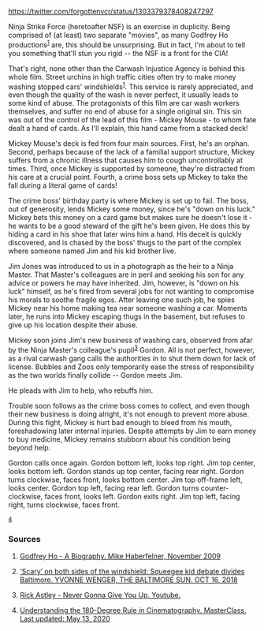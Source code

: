 https://twitter.com/forgottenvcr/status/1303379378408247297

Ninja Strike Force (heretoafter NSF) is an exercise in duplicity. Being comprised of (at least) two separate "movies", as many Godfrey Ho productions<sup>[1](#1)</sup> are, this should be unsurprising.  But in fact, I'm about to tell you something that'll stun you rigid -- the NSF is a front for the CIA!

That's right, none other than the Carwash Injustice Agency is behind this whole film.  Street urchins in high traffic cities often try to make money washing stopped cars' windshields<sup>[1](#1)</sup>.  This service is rarely appreciated, and even though the quality of the wash is never perfect, it usually leads to some kind of abuse.
The protagonists of this film are car wash workers themselves, and suffer no end of abuse for a single original sin.
This sin was out of the control of the lead of this film - Mickey Mouse - to whom fate dealt a hand of cards.
As I'll explain, this hand came from a stacked deck!

Mickey Mouse's deck is fed from four main sources.
First, he's an orphan.
Second, perhaps because of the lack of a familial support structure, Mickey suffers from a chronic illness that causes him to cough uncontrollably at times.
Third, once Mickey is supported by someone, they're distracted from his care at a crucial point.
Fourth, a crime boss sets up Mickey to take the fall during a literal game of cards!

The crime boss' birthday party is where Mickey is set up to fail.  The boss, out of generosity, lends Mickey some money, since he's "down on his luck."  Mickey bets this money on a card game but makes sure he doesn't lose it - he wants to be a good steward of the gift he's been given.  He does this by hiding a card in his shoe that later wins him a hand.  His deceit is quickly discovered, and is chased by the boss' thugs to the part of the complex where someone named Jim and his kid brother live.

Jim Jones was introduced to us in a photograph as the heir to a Ninja Master. That Master's colleagues are in peril and seeking his son for any advice or powers he may have inherited. Jim, however, is "down on his luck" himself, as he's fired from several jobs for not wanting to compromise his morals to soothe fragile egos. After leaving one such job, he spies Mickey near his home making tea near someone washing a car. Moments later, he runs into Mickey escaping thugs in the basement, but refuses to give up his location despite their abuse.

Mickey soon joins Jim's new business of washing cars, observed from afar by the Ninja Master's colleague's pupil<sup>[3](#3)</sup> Gordon.
All is not perfect, however, as a rival carwash gang calls the authorities in to shut them down for lack of license.
Bubbles and Zoos only temporarily ease the stress of responsibility as the two worlds finally collide -- Gordon meets Jim.

He pleads with Jim to help, who rebuffs him.

Trouble soon follows as the crime boss comes to collect, and even though their new business is doing alright, it's not enough to prevent more abuse.
During this fight, Mickey is hurt bad enough to bleed from his mouth, foreshadowing later internal injuries.
Despite attempts by Jim to earn money to buy medicine, Mickey remains stubborn about his condition being beyond help.

Gordon calls once again.
Gordon bottom left, looks top right.
Jim top center, looks bottom left.
Gordon stands up top center, facing rear right.
Gordon turns clockwise, faces front, looks bottom center.
Jim top off-frame left, looks center.
Gordon top left, facing rear left.
Gordon turns counter-clockwise, faces front, looks left.
Gordon exits right.
Jim top left, facing right, turns clockwise, faces front.



<sup>[4](#4)</sup>




### Sources
1. <a name="1" href="http://www.searchmytrash.com/cgi-bin/articlecreditsb.pl?godfreyho(11-09)">Godfrey Ho - A Biography. Mike Haberfelner, November 2009</a>

2. <a name="2" href="https://www.google.com/amp/s/www.baltimoresun.com/maryland/baltimore-city/bs-md-ci-squeegee-kids-nuisance-need-20181012-story.html%3foutputType=amp">‘Scary’ on both sides of the windshield: Squeegee kid debate divides Baltimore. YVONNE WENGER, THE BALTIMORE SUN.  OCT 16, 2018</a>

3. <a name="3" href="https://www.youtube.com/watch?v=riqXhieWU3M">Rick Astley - Never Gonna Give You Up.  Youtube.</a>

4. <a name="4" href="https://www.masterclass.com/articles/understanding-the-180-degree-rule-in-cinematography">Understanding the 180-Degree Rule in Cinematography. MasterClass. Last updated: May 13, 2020</a>


